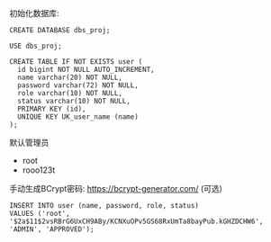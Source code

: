 初始化数据库:
```
CREATE DATABASE dbs_proj;
```
```
USE dbs_proj;
```
```
CREATE TABLE IF NOT EXISTS user (
  id bigint NOT NULL AUTO_INCREMENT,
  name varchar(20) NOT NULL,
  password varchar(72) NOT NULL,
  role varchar(10) NOT NULL,
  status varchar(10) NOT NULL,
  PRIMARY KEY (id),
  UNIQUE KEY UK_user_name (name)
);

```
默认管理员
- root
- rooo123t

手动生成BCrypt密码: https://bcrypt-generator.com/ (可选)
```
INSERT INTO user (name, password, role, status) 
VALUES ('root', '$2a$11$2vsRBrG6UxCH9ABy/KCNXuOPv5GS68RxUmTa8bayPub.kGHZDCHW6', 'ADMIN', 'APPROVED');
```
